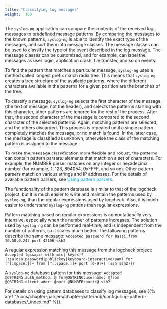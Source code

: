 ```yaml
---
title: "Classifying log messages"
weight:  100
---
```

<!-- DISCLAIMER: This file is based on the syslog-ng Open Source Edition documentation https://github.com/balabit/syslog-ng-ose-guides/commit/2f4a52ee61d1ea9ad27cb4f3168b95408fddfdf2 and is used under the terms of The syslog-ng Open Source Edition Documentation License. The file has been modified by Axoflow. -->

The `syslog-ng` application can compare the contents of the received log messages to predefined message patterns. By comparing the messages to the known patterns, `syslog-ng` is able to identify the exact type of the messages, and sort them into message classes. The message classes can be used to classify the type of the event described in the log message. The message classes can be customized, and for example, can label the messages as user login, application crash, file transfer, and so on events.

To find the pattern that matches a particular message, `syslog-ng` uses a method called longest prefix match radix tree. This means that `syslog-ng` creates a tree structure of the available patterns, where the different characters available in the patterns for a given position are the branches of the tree.

To classify a message, `syslog-ng` selects the first character of the message (the text of message, not the header), and selects the patterns starting with this character, other patterns are ignored for the rest of the process. After that, the second character of the message is compared to the second character of the selected patterns. Again, matching patterns are selected, and the others discarded. This process is repeated until a single pattern completely matches the message, or no match is found. In the latter case, the message is classified as unknown, otherwise the class of the matching pattern is assigned to the message.

To make the message classification more flexible and robust, the patterns can contain pattern parsers: elements that match on a set of characters. For example, the NUMBER parser matches on any integer or hexadecimal number (for example, 1, 123, 894054, 0xFFFF, and so on). Other pattern parsers match on various strings and IP addresses. For the details of available pattern parsers, see <span class="mcFormatColor" style="color: #04aada;">Using pattern parsers</span>.

The functionality of the pattern database is similar to that of the logcheck project, but it is much easier to write and maintain the patterns used by `syslog-ng`, than the regular expressions used by logcheck. Also, it is much easier to understand `syslog-ng` pattens than regular expressions.

Pattern matching based on regular expressions is computationally very intensive, especially when the number of patterns increases. The solution used by `syslog-ng` can be performed real-time, and is independent from the number of patterns, so it scales much better. The following patterns describe the same message: `Accepted password for bazsi from 10.50.0.247 port 42156 ssh2`

A regular expression matching this message from the logcheck project: `Accepted (gssapi(-with-mic|-keyex)?|rsa|dsa|password|publickey|keyboard-interactive/pam) for [^[:space:]]+ from [^[:space:]]+ port [0-9]+( (ssh|ssh2))?`

A `syslog-ng` database pattern for this message: `Accepted @QSTRING:auth_method: @ for@QSTRING:username: @from @QSTRING:client_addr: @port @NUMBER:port:@ ssh2`

For details on using pattern databases to classify log messages, see {{% xref "/docs/chapter-parsers/chapter-patterndb/configuring-pattern-databases/_index.md" %}}.
